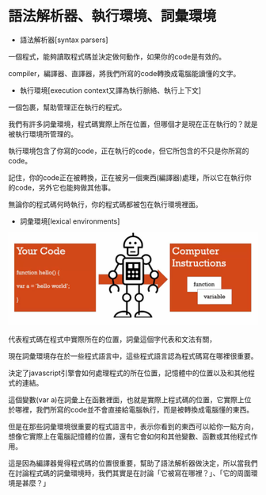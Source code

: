 # 語法解析器、執行環境、詞彙環境

- 語法解析器[syntax parsers]

一個程式，能夠讀取程式碼並決定做何動作，如果你的code是有效的。

compiler，編譯器、直譯器，將我們所寫的code轉換成電腦能讀懂的文字。

- 執行環境[execution context又譯為執行脈絡、執行上下文]

一個包裹，幫助管理正在執行的程式。

我們有許多詞彙環境，程式碼實際上所在位置，但哪個才是現在正在執行的？就是被執行環境所管理的。

執行環境包含了你寫的code，正在執行的code，但它所包含的不只是你所寫的code。

記住，你的code正在被轉換，正在被另一個東西(編譯器)處理，所以它在執行你的code，另外它也能夠做其他事。

無論你的程式碼何時執行，你的程式碼都被包在執行環境裡面。

- 詞彙環境[lexical environments]

<img src='images/06_001.png'/>

代表程式碼在程式中實際所在的位置，詞彙這個字代表和文法有關，

現在詞彙環境存在於一些程式語言中，這些程式語言認為程式碼寫在哪裡很重要。

決定了javascript引擎會如何處理程式的所在位置，記憶體中的位置以及和其他程式的連結。

這個變數(var a)在詞彙上在函數裡面，也就是實際上程式碼的位置，它實際上位於哪裡，我們所寫的code並不會直接給電腦執行，而是被轉換成電腦懂的東西。

但是在那些詞彙環境很重要的程式語言中，表示你看到的東西可以給你一點方向，想像它實際上在電腦記憶體的位置，還有它會如何和其他變數、函數或其他程式作用。

這是因為編譯器覺得程式碼的位置很重要，幫助了語法解析器做決定，所以當我們在討論程式碼的詞彙環境時，我們其實是在討論「它被寫在哪裡？」、「它的周圍環境是甚麼？」